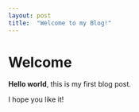 ```yaml
---
layout: post
title:  "Welcome to my Blog!"
---
```


# Welcome

**Hello world**, this is my first blog post.

I hope you like it!

